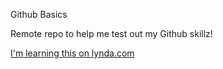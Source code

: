 Github Basics

Remote repo to help me test out my Github skillz!

[I'm learning this on lynda.com](http://www.lynda.com)
